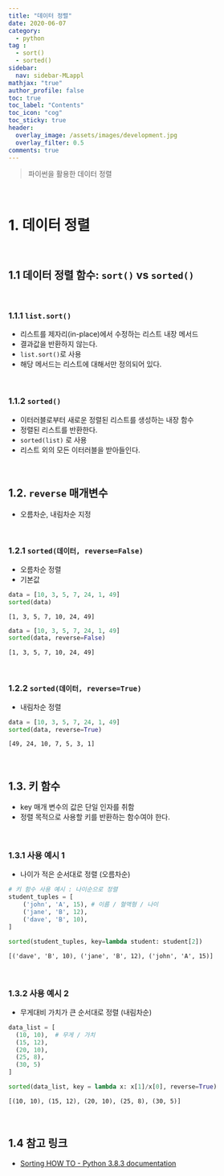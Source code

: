 ```yaml
---
title: "데이터 정렬"
date: 2020-06-07
category:
  - python
tag :
  - sort()
  - sorted()
sidebar:
  nav: sidebar-MLappl
mathjax: "true"
author_profile: false
toc: true
toc_label: "Contents"
toc_icon: "cog"
toc_sticky: true
header:
  overlay_image: /assets/images/development.jpg
  overlay_filter: 0.5
comments: true  
---
```


> 파이썬을 활용한 데이터 정렬

<br>

# 1. 데이터 정렬

<br>

## 1.1 데이터 정렬 함수: `sort()` vs `sorted()`

<br>

### 1.1.1 `list.sort()`

- 리스트를 제자리(in-place)에서 수정하는 리스트 내장 메서드
- 결과값을 반환하지 않는다.
- `list.sort()`로 사용
- 해당 메서드는 리스트에 대해서만 정의되어 있다.

<br>

### 1.1.2 `sorted()`

- 이터러블로부터 새로운 정렬된 리스트를 생성하는 내장 함수
- 정렬된 리스트를 반환한다.
- `sorted(list)` 로 사용
- 리스트 외의 모든 이터러블을 받아들인다.

<br>

## 1.2. `reverse` 매개변수

- 오름차순, 내림차순 지정

<br>

### 1.2.1 `sorted(데이터, reverse=False)`

- 오름차순 정렬
- 기본값

```python
data = [10, 3, 5, 7, 24, 1, 49]
sorted(data)
```

```
[1, 3, 5, 7, 10, 24, 49]
```

```python
data = [10, 3, 5, 7, 24, 1, 49]
sorted(data, reverse=False)
```

```
[1, 3, 5, 7, 10, 24, 49]
```

<br>

### 1.2.2 `sorted(데이터, reverse=True)`

- 내림차순 정렬

```python
data = [10, 3, 5, 7, 24, 1, 49]
sorted(data, reverse=True)
```

```
[49, 24, 10, 7, 5, 3, 1]
```

<br>

## 1.3. 키 함수

- key 매개 변수의 값은 단일 인자를 취함
- 정렬 목적으로 사용할 키를 반환하는 함수여야 한다.

<br>

### 1.3.1 사용 예시 1

- 나이가 적은 순서대로 정렬 (오름차순)

```python
# 키 함수 사용 예시 : 나이순으로 정렬
student_tuples = [
    ('john', 'A', 15), # 이름 / 혈액형 / 나이
    ('jane', 'B', 12),
    ('dave', 'B', 10),
]

sorted(student_tuples, key=lambda student: student[2])
```

```
[('dave', 'B', 10), ('jane', 'B', 12), ('john', 'A', 15)]
```

<br>

### 1.3.2 사용 예시 2

- 무게대비 가치가 큰 순서대로 정렬 (내림차순)

```python
data_list = [
  (10, 10),  # 무게 / 가치
  (15, 12),
  (20, 10),
  (25, 8),
  (30, 5)
]

sorted(data_list, key = lambda x: x[1]/x[0], reverse=True)
```

```
[(10, 10), (15, 12), (20, 10), (25, 8), (30, 5)]
```

<br>

## 1.4 참고 링크

- [Sorting HOW TO - Python 3.8.3 documentation](https://docs.python.org/ko/3/howto/sorting.html)
